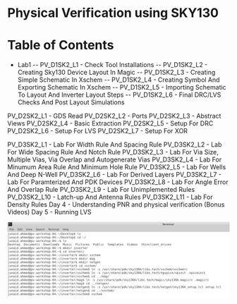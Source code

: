 # Physical Verification using SKY130
# Table of Contents

- Lab1 
-- PV_D1SK2_L1 - Check Tool Installations
-- PV_D1SK2_L2 - Creating Sky130 Device Layout In Magic
-- PV_D1SK2_L3 - Creating Simple Schematic In Xschem
-- PV_D1SK2_L4 - Creating Symbol And Exporting Schematic In Xschem
-- PV_D1SK2_L5 - Importing Schematic To Layout And Inverter Layout Steps
-- PV_D1SK2_L6 - Final DRC/LVS Checks And Post Layout Simulations


PV_D2SK2_L1 - GDS Read
PV_D2SK2_L2 - Ports
PV_D2SK2_L3 - Abstract Views
PV_D2SK2_L4 - Basic Extraction
PV_D2SK2_L5 - Setup For DRC
PV_D2SK2_L6 - Setup For LVS
PV_D2SK2_L7 - Setup For XOR


PV_D3SK2_L1 - Lab For Width Rule And Spacing Rule
PV_D3SK2_L2 - Lab For Wide Spacing Rule And Notch Rule
PV_D3SK2_L3 - Lab For Via Size, Multiple Vias, Via Overlap and Autogenerate Vias
PV_D3SK2_L4 - Lab For Minumum Area Rule And Minimum Hole Rule
PV_D3SK2_L5 - Lab For Wells And Deep N-Well
PV_D3SK2_L6 - Lab For Derived Layers
PV_D3SK2_L7 - Lab For Paramterized And PDK Devices
PV_D3SK2_L8 - Lab For Angle Error And Overlap Rule
PV_D3SK2_L9 - Lab For Unimplemented Rules
PV_D3SK2_L10 - Latch-up And Antenna Rules
PV_D3SK2_L11 - Lab For Density Rules
Day 4 - Understanding PNR and physical verification (Bonus Videos)
Day 5 - Running LVS

![This is an image](lab1/1.PNG)
